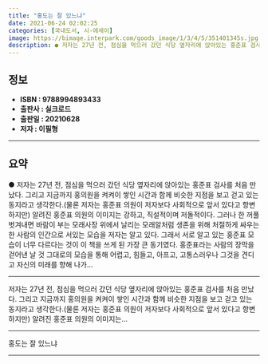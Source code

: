 ```yaml
---
title: "홍도는 잘 있느냐"
date: 2021-06-24 02:02:25
categories: [국내도서, 시-에세이]
image: https://bimage.interpark.com/goods_image/1/3/4/5/351401345s.jpg
description: ● 저자는 27년 전, 점심을 먹으러 갔던 식당 옆자리에 앉아있는 홍준표 검사를 처음 만났다. 그리고 지금까지 홍의원을 켜켜이 쌓인 시간과 함께 비슷한 지점을 보고 걷고 있는 동지라고 생각한다.(물론 저자는 홍준표 의원이 저자보다 사회적으로 앞서 있다고 항변하지만) 알려진 홍준표 의원
---
```


## **정보**

- **ISBN : 9788994893433**
- **출판사 : 실크로드**
- **출판일 : 20210628**
- **저자 : 이필형**

------



## **요약**

●  저자는 27년 전, 점심을 먹으러 갔던 식당 옆자리에 앉아있는 홍준표 검사를 처음 만났다. 그리고 지금까지 홍의원을 켜켜이 쌓인 시간과 함께 비슷한 지점을 보고 걷고 있는 동지라고 생각한다.(물론 저자는 홍준표 의원이 저자보다 사회적으로 앞서 있다고 항변하지만) 알려진 홍준표 의원의 이미지는 강하고, 직설적이며 저돌적이다. 그러나 한 꺼풀 벗겨내면 바람이 부는 모래사장 위에서 날리는 모래알처럼 생존을 위해 처절하게 싸우는 한 사람의 인간으로 서있는 모습을 저자는 알고 있다. 그래서 서로 알고 있는 홍준표 모습이 너무 다르다는 것이 이 책을 쓰게 된 가장 큰 동기였다. 홍준표라는 사람의 장막을 걷어낸 날 것 그대로의 모습을 통해 어렵고, 힘들고, 아프고, 고통스러우나 그것을 견디고 자신의 미래를 향해 나가...

------

저자는 27년 전, 점심을 먹으러 갔던 식당 옆자리에 앉아있는 홍준표 검사를 처음 만났다. 그리고 지금까지 홍의원을 켜켜이 쌓인 시간과 함께 비슷한 지점을 보고 걷고 있는 동지라고 생각한다.(물론 저자는 홍준표 의원이 저자보다 사회적으로 앞서 있다고 항변하지만)
 알려진 홍준표 의원의 이미지는... 

------


홍도는 잘 있느냐 

------


